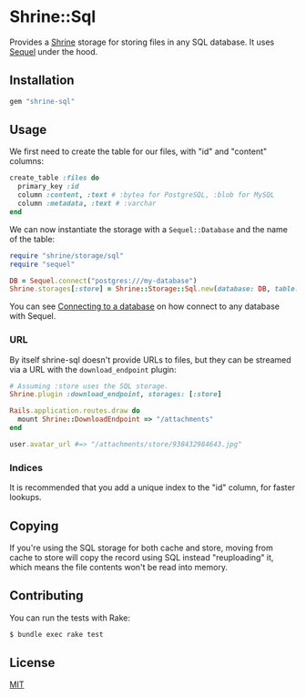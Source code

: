 # Shrine::Sql

Provides a [Shrine] storage for storing files in any SQL database. It uses
[Sequel] under the hood.

## Installation

```ruby
gem "shrine-sql"
```

## Usage

We first need to create the table for our files, with "id" and "content" columns:

```rb
create_table :files do
  primary_key :id
  column :content, :text # :bytea for PostgreSQL, :blob for MySQL
  column :metadata, :text # :varchar
end
```

We can now instantiate the storage with a `Sequel::Database` and the name of
the table:

```rb
require "shrine/storage/sql"
require "sequel"

DB = Sequel.connect("postgres:///my-database")
Shrine.storages[:store] = Shrine::Storage::Sql.new(database: DB, table: :files)
```

You can see [Connecting to a database] on how connect to any database with
Sequel.

### URL

By itself shrine-sql doesn't provide URLs to files, but they can be streamed
via a URL with the `download_endpoint` plugin:

```rb
# Assuming :store uses the SQL storage.
Shrine.plugin :download_endpoint, storages: [:store]
```
```rb
Rails.application.routes.draw do
  mount Shrine::DownloadEndpoint => "/attachments"
end
```
```rb
user.avatar_url #=> "/attachments/store/938432984643.jpg"
```

### Indices

It is recommended that you add a unique index to the "id" column, for faster
lookups.

## Copying

If you're using the SQL storage for both cache and store, moving from cache to
store will copy the record using SQL instead "reuploading" it, which means the
file contents won't be read into memory.

## Contributing

You can run the tests with Rake:

```sh
$ bundle exec rake test
```

## License

[MIT](http://opensource.org/licenses/MIT)

[Shrine]: https://github.com/janko-m/shrine
[Sequel]: https://github.com/janko-m/shrine
[Connecting to a database]: http://sequel.jeremyevans.net/rdoc/files/doc/opening_databases_rdoc.html
